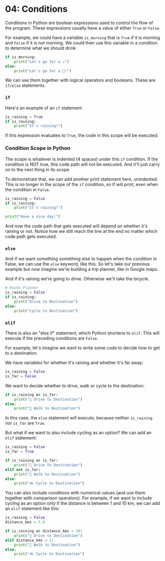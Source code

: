 # 04: Conditions

Conditions in Python are boolean expressions used to control the flow of the program. These expressions usually have a value of either `True` or `False`. 

For example, we could have a variable `is_morning` that is `True` if it is morning and `False` if it is not morning. We could then use this variable in a condition to determine what we should drink:

```python
if is_morning:
	print("Let's go for a ☕️")
else:
	print("Let's go for a 🍺!")
```

We can use them together with logical operators and booleans. These are `if/else` statements.

### `if`

Here's an example of an `if` statement.

```python
is_raining = True
if is_raining:
	print("It's raining!")
```

If this expression evaluates to `True`, the code in this scope will be executed.

### Condition Scope in Python

The scope is whatever is indented (4 spaces) under this `if` condition. If the condition is NOT true, this code path will not be executed. And it'll just carry on to the next thing in its scope.

To demonstrate that, we can add another print statement here, unindented. This is no longer in the scope of the `if` condition, so if will print, even when the condition in `False`.

```python
is_raining = False
if is_raining:
	print("It's raining!")

print("Have a nice day!")
```

And now the code path that gets executed will depend on whether it's raining or not. Notice how we still reach the line at the end no matter which code path gets executed.

### `else`

And if we want something something else to happen when the condition in False, we can use the `else` keyword, like this. So let's take our previous example but now imagine we're building a trip planner, like in Google maps.

And if it's raining we're going to drive. Otherwise we'll take the bicycle.

```python
# Route Planner
is_raining = False
if is_raining:
	print("Drive to Destination")
else:
	print("Cycle to Destination")

```

### `elif`

There is also an "else if" statement, which Python shortens to `elif`. This will execute if the preceding conditions are `False`.

For example, let's imagine we want to write some code to decide how to get to a destination.

We have variables for whether it's raining and whether it's far away:

```python
is_raining = False
is_far = False
```

We want to decide whether to drive, walk or cycle to the destination:

```python
if is_raining or is_far:
	print("🚗 Drive to Destination")
else:
	print("🚶 Walk to Destination")
```

In this case, the `else` statement will execute, because neither `is_raining` nor `is_far` are `True`.

But what if we want to also include cycling as an option? We can add an `elif` statement:

```python
is_raining = False
is_far = True

if is_raining or is_far:
	print("🚗 Drive to Destination")
elif not is_far:
	print("🚶 Walk to Destination")
else:
	print("🚲 Cycle to Destination")
```

You can also include conditions with numerical values (and use them together with  comparison operators). For example, if we want to include cycling as an option only if the distance is between 1 and 10 km, we can add an `elif` statement like this:

```python
is_raining = False
distance_kms = 5.0

if is_raining or distance_kms > 10:
	print("🚗 Drive to Destination")
elif distance_kms < 1:
	print("🚶 Walk to Destination")
else:
	print("🚲 Cycle to Destination")
```
